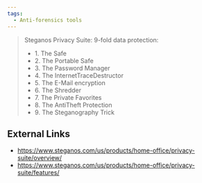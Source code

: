 ```yaml
---
tags:
  - Anti-forensics tools 
---
```

> Steganos Privacy Suite: 9-fold data protection:
>
> - 1\. The Safe
> - 2\. The Portable Safe
> - 3\. The Password Manager
> - 4\. The InternetTraceDestructor
> - 5\. The E-Mail encryption
> - 6\. The Shredder
> - 7\. The Private Favorites
> - 8\. The AntiTheft Protection
> - 9\. The Steganography Trick

## External Links

- <https://www.steganos.com/us/products/home-office/privacy-suite/overview/>
- <https://www.steganos.com/us/products/home-office/privacy-suite/features/>